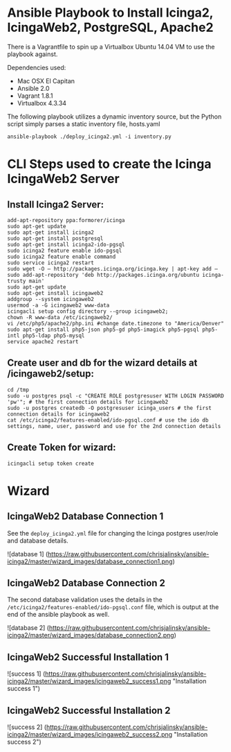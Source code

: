 Ansible Playbook to Install Icinga2, IcingaWeb2, PostgreSQL, Apache2
====================================================================

There is a Vagrantfile to spin up a Virtualbox Ubuntu 14.04 VM to use the playbook against.

Dependencies used:
* Mac OSX El Capitan
* Ansible 2.0
* Vagrant 1.8.1
* Virtualbox 4.3.34

The following playbook utilizes a dynamic inventory source, but the Python script simply parses a static inventory file, hosts.yaml
```
ansible-playbook ./deploy_icinga2.yml -i inventory.py
```

CLI Steps used to create the Icinga IcingaWeb2 Server
=====================================================

Install Icinga2 Server:
-----------------------

```    
add-apt-repository ppa:formorer/icinga
sudo apt-get update
sudo apt-get install icinga2
sudo apt-get install postgresql
sudo apt-get install icinga2-ido-pgsql
sudo icinga2 feature enable ido-pgsql
sudo icinga2 feature enable command
sudo service icinga2 restart
sudo wget -O – http://packages.icinga.org/icinga.key | apt-key add –
sudo add-apt-repository 'deb http://packages.icinga.org/ubuntu icinga-trusty main'
sudo apt-get update
sudo apt-get install icingaweb2
addgroup --system icingaweb2
usermod -a -G icingaweb2 www-data
icingacli setup config directory --group icingaweb2;
chown -R www-data /etc/icingaweb2/
vi /etc/php5/apache2/php.ini #change date.timezone to "America/Denver"
sudo apt-get install php5-json php5-gd php5-imagick php5-pgsql php5-intl php5-ldap php5-mysql
service apache2 restart
```

Create user and db for the wizard details at <host>/icingaweb2/setup:
---------------------------------------------------------------------
```
cd /tmp
sudo -u postgres psql -c "CREATE ROLE postgresuser WITH LOGIN PASSWORD 'pw'"; # the first connection details for icingaweb2
sudo -u postgres createdb -O postgresuser icinga_users # the first connection details for icingaweb2
cat /etc/icinga2/features-enabled/ido-pgsql.conf # use the ido db settings, name, user, password and use for the 2nd connection details
```

Create Token for wizard:
------------------------
```
icingacli setup token create 
```

Wizard
======

IcingaWeb2 Database Connection 1
--------------------------------
See the ```deploy_icinga2.yml``` file for changing the Icinga postgres user/role and database details.


![database 1]
(https://raw.githubusercontent.com/chrisjalinsky/ansible-icinga2/master/wizard_images/database_connection1.png)


IcingaWeb2 Database Connection 2
--------------------------------
The second database validation uses the details in the ```/etc/icinga2/features-enabled/ido-pgsql.conf``` file, which is output at the end of the ansible playbook as well.


![database 2]
(https://raw.githubusercontent.com/chrisjalinsky/ansible-icinga2/master/wizard_images/database_connection2.png)

IcingaWeb2 Successful Installation 1
------------------------------------
![success 1]
(https://raw.githubusercontent.com/chrisjalinsky/ansible-icinga2/master/wizard_images/icingaweb2_success1.png "Installation success 1")


IcingaWeb2 Successful Installation 2
------------------------------------
![success 2]
(https://raw.githubusercontent.com/chrisjalinsky/ansible-icinga2/master/wizard_images/icingaweb2_success2.png "Installation success 2")